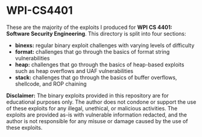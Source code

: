 # WPI-CS4401
These are the majority of the exploits I produced for **WPI CS 4401: Software Security Engineering**. This directory is split into four sections:

- **binexs:** regular binary exploit challenges with varying levels of difficulty
- **format:** challenges that go through the basics of format string vulnerabilities
- **heap:** challenges that go through the basics of heap-based exploits such as heap overflows and UAF vulnerabilities
- **stack:** challenges that go through the basics of buffer overflows, shellcode, and ROP chaining

**Disclaimer:** The binary exploits provided in this repository are for educational purposes only. The author does not condone or support the use of these exploits for any illegal, unethical, or malicious activities. The exploits are provided as-is with vulnerable information redacted, and the author is not responsible for any misuse or damage caused by the use of these exploits.
